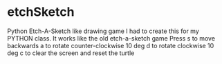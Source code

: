 # etchSketch
Python Etch-A-Sketch like drawing game
I had to create this for my PYTHON class.
It works like the old etch-a-sketch game
Press  s to move backwards
       a to rotate counter-clockwise 10 deg
       d to rotate clockwise 10 deg
       c to clear the screen and reset the turtle
